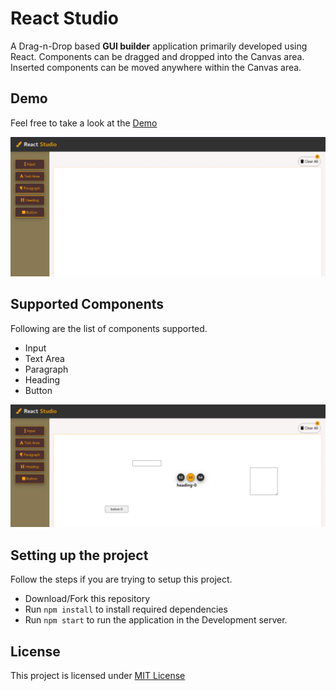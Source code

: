 # React Studio

A Drag-n-Drop based **GUI builder** application primarily developed using React.
Components can be dragged and dropped into the Canvas area. Inserted components can be moved anywhere within the Canvas area.

## Demo
Feel free to take a look at the [Demo](https://cauveryraja.github.io/gui-builder/)

<kbd>
  <img alt="Home Page" src="https://github.com/CauveryRaja/gui-builder/blob/main/snapshots/home.png">
</kbd>

## Supported Components
Following are the list of components supported.
  * Input
  * Text Area
  * Paragraph
  * Heading
  * Button
  
<kbd>
  <img alt="Component Page" src="https://github.com/CauveryRaja/gui-builder/blob/main/snapshots/heading.png">
</kbd>

## Setting up the project
  Follow the steps if you are trying to setup this project.
  * Download/Fork this repository
  * Run `npm install` to install required dependencies
  * Run `npm start` to run the application in the Development server.
  
## License
This project is licensed under [MIT License](https://github.com/CauveryRaja/gui-builder/blob/main/LICENSE)
